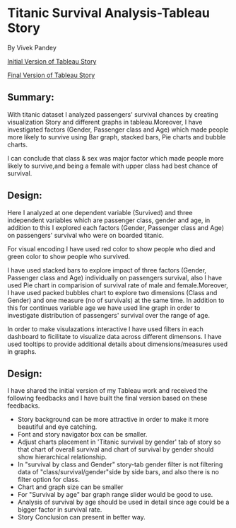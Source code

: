 # Titanic Survival Analysis-Tableau Story

By Vivek Pandey

[Initial Version of Tableau Story](https://public.tableau.com/views/TitanicAnalysisTest/Story1?:embed=y&:display_count=yes&publish=yes)

[Final Version of Tableau Story](https://public.tableau.com/views/TitanicSurvivalAnalysisTableauStory/TitanicSurvivalAnalysis?:embed=y&:display_count=yes&publish=yes)

## Summary:

With titanic dataset I analyzed passengers' survival chances by creating visualization Story and different graphs in tableau.Moreover, I have investigated factors (Gender, Passenger class and Age) which made people more likely to survive using Bar graph, stacked bars, Pie charts and bubble charts.

I can conclude that class & sex was major factor which made people more likely to survive,and being a female with upper class had best chance of survival.

## Design:

Here I analyzed at one dependent variable (Survived) and three independent variables which are passenger class, gender and age, in addition to this I explored each factors (Gender, Passenger class and Age) on passengers' survival who were on boarded titanic.

For visual encoding I have used red color to show people who died and green color to show people who survived.

I have used stacked bars to explore impact of three factors (Gender, Passenger class and Age) individually on passengers survival, also I have used Pie chart in comparision of survival rate of male and female.Moreover, I have used packed bubbles chart to explore two dimensions (Class and Gender) and one measure (no of survivals) at the same time.
In addition to this for continues variable age we have used line graph in order to investigate distribution of passengers' survival over the range of age.

In order to make visulazations interactive I have used filters in each dashboard to ficilitate to visualize data across different dimensons.
I have used tooltips to provide additional details about dimensions/measures used in graphs.


## Design:


I have shared the initial version of my Tableau work and received the following feedbacks and I have built the final version based on these feedbacks.

* Story background can be more attractive in order to make it more beautiful and eye catching.
* Font and story navigator box can be smaller.
* Adjust charts placement in 'Titanic survival by gender' tab of story so that chart of overall survival and chart of survival by gender should show hierarchical relationship.
* In "survival by class and Gender" story-tab gender filter is not filtering data of "class/survival/gender"side by side bars, and also there is no filter option for class.
* Chart and graph size can be smaller
* For "Survival by age" bar graph range slider would be good to use.
* Analysis of survival by age should be used in detail since age could be a bigger factor in survival rate.
* Story Conclusion can present in better way.
